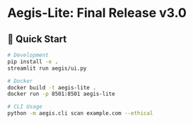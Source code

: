 # Aegis-Lite: Final Release v3.0

## 🚀 Quick Start
```bash
# Development
pip install -e .
streamlit run aegis/ui.py

# Docker 
docker build -t aegis-lite .
docker run -p 8501:8501 aegis-lite

# CLI Usage
python -m aegis.cli scan example.com --ethical